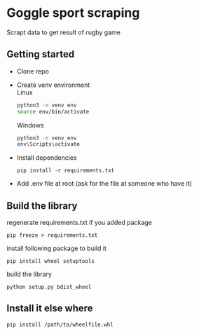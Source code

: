 # Goggle sport scraping

Scrapt data to get result of rugby game

## Getting started

- Clone repo
- Create venv environment \
    Linux
    ```Bash
    python3 -m venv env
    source env/bin/activate
    ```

    Windows
    ```Bash
    python3 -m venv env
    env\Scripts\activate
    ```

- Install dependencies
    ```
    pip install -r requirements.txt
    ```

- Add .env file at root (ask for the file at someone who have it)


## Build the library
regenerate requirements.txt if you added package
```
pip freeze > requirements.txt
```

install following package to build it
```
pip install wheel setuptools
```

build the library
```
python setup.py bdist_wheel
```

## Install it else where
```
pip install /path/to/wheelfile.whl
```

